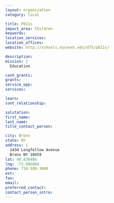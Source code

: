 ```yaml
---
layout: organization
category: local

title: P811x
impact_area: Children
keywords: 
location_services: 
location_offices: 
website: http://schools.nycenet.edu/d75/p811x/

description: 
mission: |
  Education

cash_grants: 
grants: 
service_opp: 
services: 

learn: 
cont_relationship: 

salutation: 
first_name: 
last_name: 
title_contact_person: 

city: Bronx
state: NY
address: |
  1434 Longfellow Avenue     
  Bronx NY 10459
lat: 40.830486
lng: -73.886894
phone: 718-589-3060
ext: 
fax: 
email: 
preferred_contact: 
contact_person_intro: 
---
```

